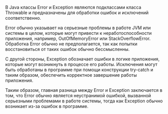 В Java классы Error и Exception являются подклассами класса Throwable и предназначены для обработки ошибок и исключений
соответственно.

Error обычно указывает на серьезные проблемы в работе JVM или системы в целом, которые могут привести к
неработоспособности приложения, например, OutOfMemoryError или StackOverflowError. Обработка Error обычно не
предполагается, так как попытки восстановиться от таких ошибок обычно бессмысленны.

С другой стороны, Exception обозначает ошибки в логике приложения, которые могут возникнуть в процессе его работы.
Исключения могут быть обработаны в программе при помощи конструкции try-catch и таким образом, обеспечить корректное
завершение работы приложения.

Таким образом, главная разница между Error и Exception заключается в том, что Error обычно является неустранимой
ошибкой, вызванной серьезными проблемами в работе системы, тогда как Exception обычно возникает из-за ошибок в
программе.